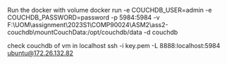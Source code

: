 Run the docker with volume
docker run -e COUCHDB_USER=admin -e COUCHDB_PASSWORD=password -p 5984:5984 -v F:\UOM\assignment\2023S1\COMP90024\ASM2\ass2-couchdb\mountCouchData:/opt/couchdb/data -d couchdb

check couchdb of vm in localhost
ssh -i key.pem -L 8888:localhost:5984 ubuntu@172.26.132.82